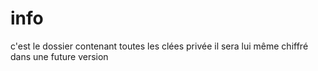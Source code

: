 # info
c'est le dossier contenant toutes les clées privée il sera lui même chiffré dans une future version
